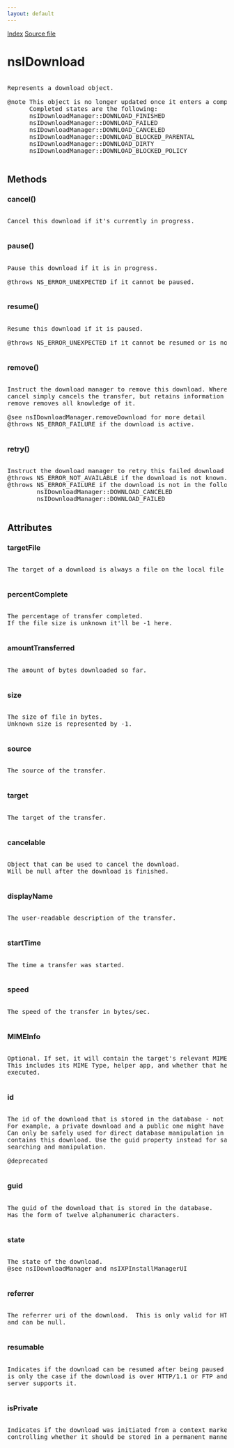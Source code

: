 ```yaml
---
layout: default
---
```

<div id='links'><a href="../index.html">Index</a>
<a href="http://dxr.mozilla.org/mozilla-central/source/toolkit/components/downloads/nsIDownload.idl">Source file</a>
</div>

# nsIDownload #
<pre>  
Represents a download object.  
  
@note This object is no longer updated once it enters a completed state.  
      Completed states are the following:    
      nsIDownloadManager::DOWNLOAD_FINISHED    
      nsIDownloadManager::DOWNLOAD_FAILED    
      nsIDownloadManager::DOWNLOAD_CANCELED   
      nsIDownloadManager::DOWNLOAD_BLOCKED_PARENTAL   
      nsIDownloadManager::DOWNLOAD_DIRTY   
      nsIDownloadManager::DOWNLOAD_BLOCKED_POLICY   
  
</pre>
## Methods ##

### cancel() ###
<pre>  
Cancel this download if it's currently in progress.  
  
</pre>
### pause() ###
<pre>  
Pause this download if it is in progress.  
  
@throws NS_ERROR_UNEXPECTED if it cannot be paused.  
  
</pre>
### resume() ###
<pre>  
Resume this download if it is paused.  
  
@throws NS_ERROR_UNEXPECTED if it cannot be resumed or is not paused.  
  
</pre>
### remove() ###
<pre>  
Instruct the download manager to remove this download. Whereas  
cancel simply cancels the transfer, but retains information about it,  
remove removes all knowledge of it.  
  
@see nsIDownloadManager.removeDownload for more detail  
@throws NS_ERROR_FAILURE if the download is active.  
  
</pre>
### retry() ###
<pre>  
Instruct the download manager to retry this failed download  
@throws NS_ERROR_NOT_AVAILABLE if the download is not known.  
@throws NS_ERROR_FAILURE if the download is not in the following states:  
        nsIDownloadManager::DOWNLOAD_CANCELED  
        nsIDownloadManager::DOWNLOAD_FAILED  
  
</pre>
## Attributes ##

### targetFile ###
<pre>  
The target of a download is always a file on the local file system.  
  
</pre>
### percentComplete ###
<pre>  
The percentage of transfer completed.  
If the file size is unknown it'll be -1 here.  
  
</pre>
### amountTransferred ###
<pre>  
The amount of bytes downloaded so far.  
  
</pre>
### size ###
<pre>  
The size of file in bytes.  
Unknown size is represented by -1.  
  
</pre>
### source ###
<pre>  
The source of the transfer.  
  
</pre>
### target ###
<pre>  
The target of the transfer.  
  
</pre>
### cancelable ###
<pre>  
Object that can be used to cancel the download.  
Will be null after the download is finished.  
  
</pre>
### displayName ###
<pre>  
The user-readable description of the transfer.  
  
</pre>
### startTime ###
<pre>  
The time a transfer was started.  
  
</pre>
### speed ###
<pre>  
The speed of the transfer in bytes/sec.  
  
</pre>
### MIMEInfo ###
<pre>  
Optional. If set, it will contain the target's relevant MIME information.  
This includes its MIME Type, helper app, and whether that helper should be  
executed.  
  
</pre>
### id ###
<pre>  
The id of the download that is stored in the database - not globally unique.  
For example, a private download and a public one might have identical ids.  
Can only be safely used for direct database manipulation in the database that  
contains this download. Use the guid property instead for safe, database-agnostic  
searching and manipulation.  
  
@deprecated  
  
</pre>
### guid ###
<pre>  
The guid of the download that is stored in the database.  
Has the form of twelve alphanumeric characters.  
  
</pre>
### state ###
<pre>  
The state of the download.  
@see nsIDownloadManager and nsIXPInstallManagerUI  
  
</pre>
### referrer ###
<pre>  
The referrer uri of the download.  This is only valid for HTTP downloads,  
and can be null.  
  
</pre>
### resumable ###
<pre>  
Indicates if the download can be resumed after being paused or not.  This  
is only the case if the download is over HTTP/1.1 or FTP and if the  
server supports it.  
  
</pre>
### isPrivate ###
<pre>  
Indicates if the download was initiated from a context marked as private,  
controlling whether it should be stored in a permanent manner or not.  
  
</pre>